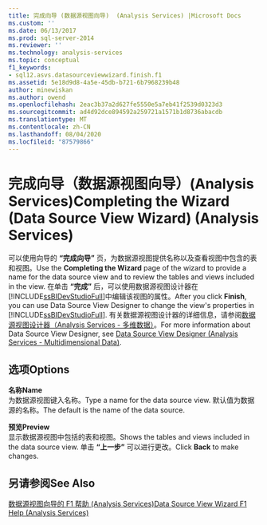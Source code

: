```yaml
---
title: 完成向导 (数据源视图向导)  (Analysis Services) |Microsoft Docs
ms.custom: ''
ms.date: 06/13/2017
ms.prod: sql-server-2014
ms.reviewer: ''
ms.technology: analysis-services
ms.topic: conceptual
f1_keywords:
- sql12.asvs.datasourceviewwizard.finish.f1
ms.assetid: 5e18d9d8-4a5e-45db-b721-6b7968239b48
author: minewiskan
ms.author: owend
ms.openlocfilehash: 2eac3b37a2d627fe5550e5a7eb41f2539d0323d3
ms.sourcegitcommit: ad4d92dce894592a259721a1571b1d8736abacdb
ms.translationtype: MT
ms.contentlocale: zh-CN
ms.lasthandoff: 08/04/2020
ms.locfileid: "87579866"
---
```

# <a name="completing-the-wizard-data-source-view-wizard-analysis-services"></a><span data-ttu-id="bb70d-102">完成向导（数据源视图向导）(Analysis Services)</span><span class="sxs-lookup"><span data-stu-id="bb70d-102">Completing the Wizard (Data Source View Wizard) (Analysis Services)</span></span>
  <span data-ttu-id="bb70d-103">可以使用向导的 **“完成向导”** 页，为数据源视图提供名称以及查看视图中包含的表和视图。</span><span class="sxs-lookup"><span data-stu-id="bb70d-103">Use the **Completing the Wizard** page of the wizard to provide a name for the data source view and to review the tables and views included in the view.</span></span> <span data-ttu-id="bb70d-104">在单击 **“完成”** 后，可以使用数据源视图设计器在 [!INCLUDE[ssBIDevStudioFull](../includes/ssbidevstudiofull-md.md)]中编辑该视图的属性。</span><span class="sxs-lookup"><span data-stu-id="bb70d-104">After you click **Finish**, you can use Data Source View Designer to change the view's properties in [!INCLUDE[ssBIDevStudioFull](../includes/ssbidevstudiofull-md.md)].</span></span> <span data-ttu-id="bb70d-105">有关数据源视图设计器的详细信息，请参阅[数据源视图设计器（Analysis Services - 多维数据）](data-source-view-designer-analysis-services-multidimensional-data.md)。</span><span class="sxs-lookup"><span data-stu-id="bb70d-105">For more information about Data Source View Designer, see [Data Source View Designer &#40;Analysis Services - Multidimensional Data&#41;](data-source-view-designer-analysis-services-multidimensional-data.md).</span></span>  
  
## <a name="options"></a><span data-ttu-id="bb70d-106">选项</span><span class="sxs-lookup"><span data-stu-id="bb70d-106">Options</span></span>  
 <span data-ttu-id="bb70d-107">**名称**</span><span class="sxs-lookup"><span data-stu-id="bb70d-107">**Name**</span></span>  
 <span data-ttu-id="bb70d-108">为数据源视图键入名称。</span><span class="sxs-lookup"><span data-stu-id="bb70d-108">Type a name for the data source view.</span></span> <span data-ttu-id="bb70d-109">默认值为数据源的名称。</span><span class="sxs-lookup"><span data-stu-id="bb70d-109">The default is the name of the data source.</span></span>  
  
 <span data-ttu-id="bb70d-110">**预览**</span><span class="sxs-lookup"><span data-stu-id="bb70d-110">**Preview**</span></span>  
 <span data-ttu-id="bb70d-111">显示数据源视图中包括的表和视图。</span><span class="sxs-lookup"><span data-stu-id="bb70d-111">Shows the tables and views included in the data source view.</span></span> <span data-ttu-id="bb70d-112">单击 **“上一步”** 可以进行更改。</span><span class="sxs-lookup"><span data-stu-id="bb70d-112">Click **Back** to make changes.</span></span>  
  
## <a name="see-also"></a><span data-ttu-id="bb70d-113">另请参阅</span><span class="sxs-lookup"><span data-stu-id="bb70d-113">See Also</span></span>  
 [<span data-ttu-id="bb70d-114">数据源视图向导的 F1 帮助 &#40;Analysis Services&#41;</span><span class="sxs-lookup"><span data-stu-id="bb70d-114">Data Source View Wizard F1 Help &#40;Analysis Services&#41;</span></span>](data-source-view-wizard-f1-help-analysis-services.md)  
  
  
